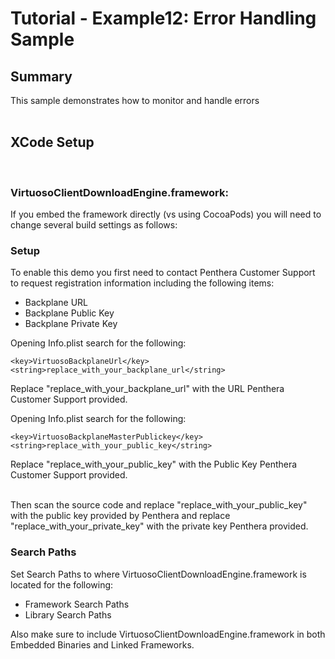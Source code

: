 Tutorial - Example12: Error Handling Sample
=======================================
## Summary
This sample demonstrates how to monitor and handle errors
</br>
</br>

## XCode Setup
</br>

### VirtuosoClientDownloadEngine.framework:
If you embed the framework directly (vs using CocoaPods) you will need to change several build settings as follows:

### Setup
To enable this demo you first need to contact Penthera Customer Support to request registration information including the following items:

* Backplane URL
* Backplane Public Key
* Backplane Private Key

Opening Info.plist search for the following:</br>

	<key>VirtuosoBackplaneUrl</key>
	<string>replace_with_your_backplane_url</string>

Replace "replace_with_your_backplane_url" with the URL Penthera Customer Support provided. 
</br>

Opening Info.plist search for the following:</br>

	<key>VirtuosoBackplaneMasterPublickey</key>
	<string>replace_with_your_public_key</string>

Replace "replace_with_your_public_key" with the Public Key Penthera Customer Support provided. 

</br>
Then scan the source code and replace "replace_with_your_public_key" with the public key provided by Penthera and replace "replace_with_your_private_key" with the private key Penthera provided. 

</br>


### Search Paths
Set Search Paths to where VirtuosoClientDownloadEngine.framework is located for the following:</br>

* Framework Search Paths
* Library Search Paths

Also make sure to include VirtuosoClientDownloadEngine.framework in both Embedded Binaries and Linked Frameworks.
</br>
</br>
